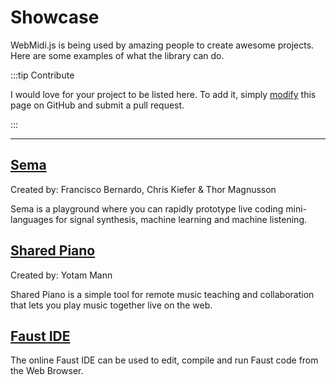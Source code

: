 # Showcase

WebMidi.js is being used by amazing people to create awesome projects. Here are some examples of 
what the library can do.

:::tip Contribute

I would love for your project to be listed here. To add it, simply
[modify](https://github.com/djipco/webmidi/edit/develop/website/src/pages/showcase/index.md) this
page on GitHub and submit a pull request.

:::

---

## [Sema](https://sema.codes/)

Created by: Francisco Bernardo, Chris Kiefer & Thor Magnusson

Sema is a playground where you can rapidly prototype live coding mini-languages for signal
synthesis, machine learning and machine listening.

## [Shared Piano](https://musiclab.chromeexperiments.com/Shared-Piano/)

Created by: Yotam Mann

Shared Piano is a simple tool for remote music teaching and collaboration that lets you play music 
together live on the web.


## [Faust IDE](https://faustide.grame.fr/) 
The online Faust IDE can be used to edit, compile and run Faust code from the Web Browser.
